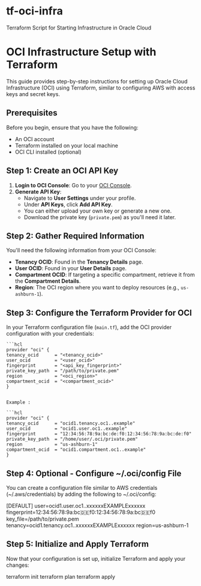 # tf-oci-infra
Terraform Script for Starting Infrastructure in Oracle Cloud

# OCI Infrastructure Setup with Terraform

This guide provides step-by-step instructions for setting up Oracle Cloud Infrastructure (OCI) using Terraform, similar to configuring AWS with access keys and secret keys.

## Prerequisites

Before you begin, ensure that you have the following:
- An OCI account
- Terraform installed on your local machine
- OCI CLI installed (optional)

## Step 1: Create an OCI API Key

1. **Login to OCI Console**: Go to your [OCI Console](https://cloud.oracle.com).
2. **Generate API Key**:
   - Navigate to **User Settings** under your profile.
   - Under **API Keys**, click **Add API Key**.
   - You can either upload your own key or generate a new one.
   - Download the private key (`private.pem`) as you'll need it later.

## Step 2: Gather Required Information

You'll need the following information from your OCI Console:

- **Tenancy OCID**: Found in the **Tenancy Details** page.
- **User OCID**: Found in your **User Details** page.
- **Compartment OCID**: If targeting a specific compartment, retrieve it from the **Compartment Details**.
- **Region**: The OCI region where you want to deploy resources (e.g., `us-ashburn-1`).

## Step 3: Configure the Terraform Provider for OCI

In your Terraform configuration file (`main.tf`), add the OCI provider configuration with your credentials:

    ```hcl
    provider "oci" {
    tenancy_ocid      = "<tenancy_ocid>"
    user_ocid         = "<user_ocid>"
    fingerprint       = "<api_key_fingerprint>"
    private_key_path  = "/path/to/private.pem"
    region            = "<oci_region>"
    compartment_ocid  = "<compartment_ocid>"
    }


    Example :

    ```hcl
    provider "oci" {
    tenancy_ocid      = "ocid1.tenancy.oc1..example"
    user_ocid         = "ocid1.user.oc1..example"
    fingerprint       = "12:34:56:78:9a:bc:de:f0:12:34:56:78:9a:bc:de:f0"
    private_key_path  = "/home/user/.oci/private.pem"
    region            = "us-ashburn-1"
    compartment_ocid  = "ocid1.compartment.oc1..example"
    }

## Step 4: Optional - Configure ~/.oci/config File
You can create a configuration file similar to AWS credentials (~/.aws/credentials) by adding the following to ~/.oci/config:

[DEFAULT]
user=ocid1.user.oc1..xxxxxxEXAMPLExxxxxx
fingerprint=12:34:56:78:9a:bc:de:f0:12:34:56:78:9a:bc:de:f0
key_file=/path/to/private.pem
tenancy=ocid1.tenancy.oc1..xxxxxxEXAMPLExxxxxx
region=us-ashburn-1

## Step 5: Initialize and Apply Terraform
Now that your configuration is set up, initialize Terraform and apply your changes:

terraform init
terraform plan
terraform apply
